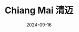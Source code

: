 ---
title: Chiang Mai 清迈
description: Chiang Mai, Thailand
date: 2024-09-16
weight: 5
resources:
    - src: DSC02455_cover.JPG
      params:
          cover: true
---